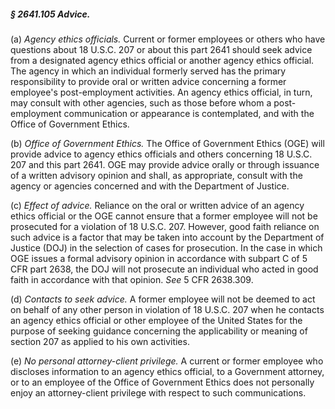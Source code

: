 ##### § 2641.105 Advice. #####

(a) *Agency ethics officials.* Current or former employees or others who have questions about 18 U.S.C. 207 or about this part 2641 should seek advice from a designated agency ethics official or another agency ethics official. The agency in which an individual formerly served has the primary responsibility to provide oral or written advice concerning a former employee's post-employment activities. An agency ethics official, in turn, may consult with other agencies, such as those before whom a post-employment communication or appearance is contemplated, and with the Office of Government Ethics.

(b) *Office of Government Ethics.* The Office of Government Ethics (OGE) will provide advice to agency ethics officials and others concerning 18 U.S.C. 207 and this part 2641. OGE may provide advice orally or through issuance of a written advisory opinion and shall, as appropriate, consult with the agency or agencies concerned and with the Department of Justice.

(c) *Effect of advice.* Reliance on the oral or written advice of an agency ethics official or the OGE cannot ensure that a former employee will not be prosecuted for a violation of 18 U.S.C. 207. However, good faith reliance on such advice is a factor that may be taken into account by the Department of Justice (DOJ) in the selection of cases for prosecution. In the case in which OGE issues a formal advisory opinion in accordance with subpart C of 5 CFR part 2638, the DOJ will not prosecute an individual who acted in good faith in accordance with that opinion. *See* 5 CFR 2638.309.

(d) *Contacts to seek advice.* A former employee will not be deemed to act on behalf of any other person in violation of 18 U.S.C. 207 when he contacts an agency ethics official or other employee of the United States for the purpose of seeking guidance concerning the applicability or meaning of section 207 as applied to his own activities.

(e) *No personal attorney-client privilege.* A current or former employee who discloses information to an agency ethics official, to a Government attorney, or to an employee of the Office of Government Ethics does not personally enjoy an attorney-client privilege with respect to such communications.